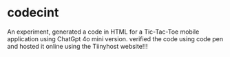 # codecint

An experiment, generated a code in HTML for a Tic-Tac-Toe mobile application using ChatGpt 4o mini version.
verified the code using code pen and hosted it online using the Tiinyhost website!!!
